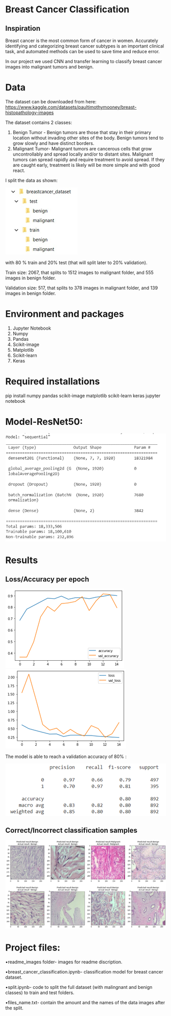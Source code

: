 # Breast Cancer Classification
## Inspiration
Breast cancer is the most common form of cancer in women. Accurately identifying and categorizing breast cancer subtypes is an important clinical task, and automated methods can be used to save time and reduce error.

In our project we used CNN and transfer learning to classify breast cancer images into malignant tumors and benign.

# Data
The dataset can be downloaded from here: 
https://www.kaggle.com/datasets/paultimothymooney/breast-histopathology-images

The dataset contains 2 classes:
1. Benign Tumor - 
  Benign tumors are those that stay in their primary location without invading other sites of     the body. Benign tumors tend to grow slowly and have distinct borders.
2. Malignant Tumor-
  Malignant tumors are cancerous cells that grow uncontrollably and spread locally and/or to       distant sites. Malignant tumors can spread rapidly and require treatment to avoid spread. If they are caught early, treatment is likely will be  more simple and with good react.

I split the data as shown:

![](readme_images/split_data.jpeg) 

with 80 % train and 20% test (that will split later to 20% validation).

Train size: 2067, that splits to 1512 images to malignant folder, and 555 images in benign folder.

Validation size: 517, that splits to 378 images in malignant folder, and 139 images in benign folder.




# Environment and packages
1. Jupyter Notebook
2. Numpy
3. Pandas
4. Scikit-image
5. Matplotlib
6. Scikit-learn
7. Keras

# Required installations
pip install numpy pandas scikit-image matplotlib scikit-learn keras jupyter notebook

# Model-ResNet50:
![](readme_images/model.png)


# Results
## Loss/Accuracy per epoch
![](readme_images/acc_plot.png)
![](readme_images/loss_plot.png)


The model is able to reach a validation accuracy of 80% :

![](readme_images/results.png)


## Correct/Incorrect classification samples
![](readme_images/predictionsVSactual.png)


# Project files:
 •readme_images folder- images for readme discription.
 
 •breast_cancer_classification.ipynb- classification model for breast cancer dataset.
 
 •split.ipynb- code to split the full dataset (with malingnant and benign classes) to train and test folders. 
 
 •files_name.txt- contain the amount and the names of the data images after the split.

